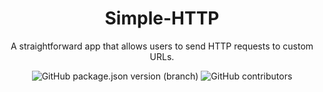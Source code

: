 <h1 align="center">Simple-HTTP</h1>
<p align="center">A straightforward app that allows users to send HTTP requests to custom URLs.</p>
<div align="center">
  <img alt="GitHub package.json version (branch)" src="https://img.shields.io/github/package-json/v/Superior126/Simple-HTTP/master?style=for-the-badge&label=version">
  <img alt="GitHub contributors" src="https://img.shields.io/github/contributors/Superior126/Simple-HTTP?style=for-the-badge">
  
</div>
